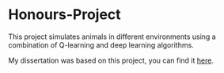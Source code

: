 # Honours-Project

This project simulates animals in different environments using a combination of Q-learning and deep learning algorithms.

My dissertation was based on this project, you can find it [here](https://github.com/ConnorStew/Honours-Project/blob/master/resources/Dissertation.pdf).